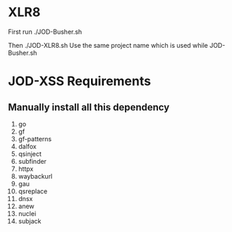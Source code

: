 # XLR8

First run
./JOD-Busher.sh

Then 
./JOD-XLR8.sh
Use the same project name which is used while JOD-Busher.sh

# JOD-XSS Requirements
## Manually install all this dependency

1. go
2. gf
3. gf-patterns
4. dalfox
5. qsinject
6. subfinder
7. httpx
8. waybackurl 
9. gau
10. qsreplace
11. dnsx
12. anew
13. nuclei
14. subjack
